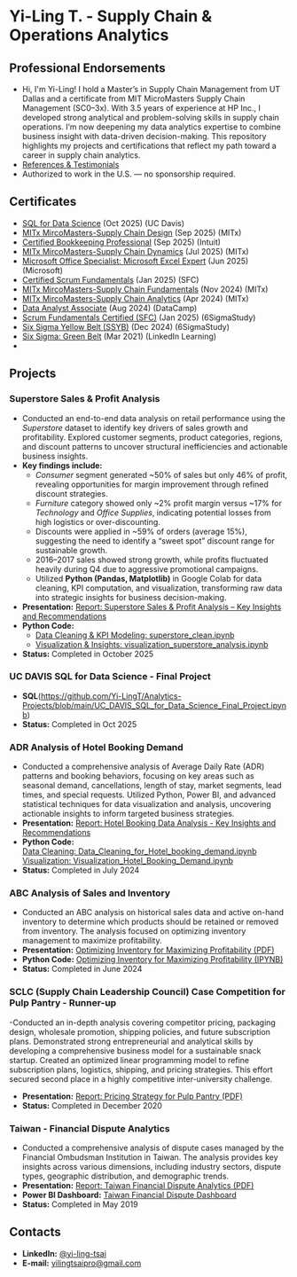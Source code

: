 # Yi-Ling T. - Supply Chain & Operations Analytics

## Professional Endorsements
- Hi, I'm Yi-Ling! I hold a Master’s in Supply Chain Management from UT Dallas and a certificate from MIT MicroMasters Supply Chain Management (SC0–3x). With 3.5 years of experience at HP Inc., I developed strong analytical and problem-solving skills in supply chain operations. I’m now deepening my data analytics expertise to combine business insight with data-driven decision-making. This repository highlights my projects and certifications that reflect my path toward a career in supply chain analytics.
- [References & Testimonials](https://www.linkedin.com/in/yi-ling-tsai/details/recommendations/?locale=en_US) 
- Authorized to work in the U.S. — no sponsorship required.

## Certificates
- [SQL for Data Science](https://www.coursera.org/account/accomplishments/verify/TR3ZOKNYVOUK) (Oct 2025) (UC Davis)
- [MITx MircoMasters-Supply Chain Design](https://courses.edx.org/certificates/10fcdf7b538441e6b354cb128eb37381) (Sep 2025) (MITx)
- [Certified Bookkeeping Professional](https://courses.edx.org/certificates/10fcdf7b538441e6b354cb128eb37381) (Sep 2025) (Intuit)
- [MITx MircoMasters-Supply Chain Dynamics](https://courses.edx.org/certificates/c4b70a137ca94761a6155944aadc7020) (Jul 2025) (MITx)
- [Microsoft Office Specialist: Microsoft Excel Expert](https://www.credly.com/badges/3fbcf9a3-9523-4ed5-86c9-7486c51d2a4c/linked_in_profile) (Jun 2025) (Microsoft)
- [Certified Scrum Fundamentals](https://www.scrumstudy.com/certification/verify?type=SFC&number=1063140) (Jan 2025) (SFC)
- [MITx MircoMasters-Supply Chain Fundamentals](https://courses.edx.org/certificates/c4b70a137ca94761a6155944aadc7020) (Nov 2024) (MITx)
- [MITx MircoMasters-Supply Chain Analytics](https://courses.edx.org/certificates/9c025b1f2d4a438498d698f064c2274c) (Apr 2024) (MITx)
- [Data Analyst Associate](https://www.datacamp.com/certificate/DAA0019128821129) (Aug 2024) (DataCamp)
- [Scrum Fundamentals Certified (SFC)](https://www.scrumstudy.com/certification/verify?type=SFC&number=1063140) (Jan 2025) (6SigmaStudy)
- [Six Sigma Yellow Belt (SSYB)](https://www.6sigmastudy.com/certification/verify?type=SSYB&number=900115) (Dec 2024) (6SigmaStudy)
- [Six Sigma: Green Belt](https://www.linkedin.com/learning/certificates/fb75a687f9a4e5da99cc7805107d8a3442c3fa294177cbdba74e9b84ff42d476) (Mar 2021) (LinkedIn Learning)
- 
## Projects

### Superstore Sales & Profit Analysis
- Conducted an end-to-end data analysis on retail performance using the *Superstore* dataset to identify key drivers of sales growth and profitability. Explored customer segments, product categories, regions, and discount patterns to uncover structural inefficiencies and actionable business insights.  
- **Key findings include:**
  - *Consumer* segment generated ~50% of sales but only 46% of profit, revealing opportunities for margin improvement through refined discount strategies.  
  - *Furniture* category showed only ~2% profit margin versus ~17% for *Technology* and *Office Supplies*, indicating potential losses from high logistics or over-discounting.  
  - Discounts were applied in ~59% of orders (average 15%), suggesting the need to identify a “sweet spot” discount range for sustainable growth.  
  - 2016–2017 sales showed strong growth, while profits fluctuated heavily during Q4 due to aggressive promotional campaigns.  
  - Utilized **Python (Pandas, Matplotlib)** in Google Colab for data cleaning, KPI computation, and visualization, transforming raw data into strategic insights for business decision-making.  
- **Presentation:** [Report: Superstore Sales & Profit Analysis – Key Insights and Recommendations](https://github.com/Yi-LingT/Analytics-Projects/blob/main/5-1.%20Superstore-Sales-and-Profit-Analysis.pdf)  
- **Python Code:**  
  - [Data Cleaning & KPI Modeling: superstore_clean.ipynb](https://github.com/Yi-LingT/Analytics-Projects/blob/main/5-2.%20Superstore_Dataset_Analysis.ipynb)  
  - [Visualization & Insights: visualization_superstore_analysis.ipynb](https://github.com/Yi-LingT/Analytics-Projects/blob/main/5-2.%20Superstore_Dataset_Analysis.ipynb)  
- **Status:** Completed in October 2025


### UC DAVIS SQL for Data Science - Final Project
- **SQL**(https://github.com/Yi-LingT/Analytics-Projects/blob/main/UC_DAVIS_SQL_for_Data_Science_Final_Project.ipynb)
- **Status:** Completed in Oct 2025

### ADR Analysis of Hotel Booking Demand
- Conducted a comprehensive analysis of Average Daily Rate (ADR) patterns and booking behaviors, focusing on key areas such as seasonal demand, cancellations, length of stay, market segments, lead times, and special requests. Utilized Python, Power BI, and advanced statistical techniques for data visualization and analysis, uncovering actionable insights to inform targeted business strategies.
- **Presentation:** [Report: Hotel Booking Data Analysis - Key Insights and Recommendations](https://github.com/Yi-LingT/Analytics-Projects/blob/main/4-3.%20Report-Hotel-Booking-Data-Analysis-Key-Insights-and-Recommendations.pdf)
- **Python Code:**
   <br>[Data Cleaning: Data_Cleaning_for_Hotel_booking_demand.ipynb](https://github.com/Yi-LingT/Analytics-Projects/blob/main/4-1.%20Data_Cleaning_for_Hotel_booking_demand.ipynb)
   <br>[Visualization: Visualization_Hotel_Booking_Demand.ipynb](https://github.com/Yi-LingT/Analytics-Projects/blob/main/4-2.%20Visualization_Hotel_Booking_Demand.ipynb)
- **Status:** Completed in July 2024

### ABC Analysis of Sales and Inventory
- Conducted an ABC analysis on historical sales data and active on-hand inventory to determine which products should be retained or removed from inventory. The analysis focused on optimizing inventory management to maximize profitability.
- **Presentation:** [Optimizing Inventory for Maximizing Profitability (PDF)](https://github.com/Yi-LingT/Analytics-Projects/blob/main/1-2.%20PPT-Optimizing-Inventory-for-Maximizing-Profitability.pdf)
- **Python Code:** [Optimizing Inventory for Maximizing Profitability (IPYNB)](https://github.com/Yi-LingT/Analytics-Projects/blob/main/1-1.%20Code-Optimizing-Inventory-for-Maximizing-Profitability.ipynb)
- **Status:** Completed in June 2024

### SCLC (Supply Chain Leadership Council) Case Competition for Pulp Pantry - Runner-up
-Conducted an in-depth analysis covering competitor pricing, packaging design, wholesale promotion, shipping policies, and future subscription plans. Demonstrated strong entrepreneurial and analytical skills by developing a comprehensive business model for a sustainable snack startup. Created an optimized linear programming model to refine subscription plans, logistics, shipping, and pricing strategies. This effort secured second place in a highly competitive inter-university challenge.
- **Presentation:** [Report: Pricing Strategy for Pulp Pantry (PDF)](https://github.com/Yi-LingT/Analytics-Projects/blob/main/2-1.%20Report-Pricing_Strategy_pulp_pantry.pdf)
- **Status:** Completed in December 2020

### Taiwan - Financial Dispute Analytics
- Conducted a comprehensive analysis of dispute cases managed by the Financial Ombudsman Institution in Taiwan. The analysis provides key insights across various dimensions, including industry sectors, dispute types, geographic distribution, and demographic trends.
- **Presentation:** [Report: Taiwan Financial Dispute Analytics (PDF)](https://github.com/Yi-LingT/Analytics-Projects/blob/main/3-1.%20Report-Taiwan-Financial-Dispute-Analytics.pdf)
- **Power BI Dashboard:** [Taiwan Financial Dispute Dashboard](https://app.powerbi.com/view?r=eyJrIjoiOGJkZDg2ODAtOWY1ZC00MWRmLWE1MmUtMzZkNTI5ODc2NWZiIiwidCI6IjljM2UyYTZmLWFmZDMtNDUwZS1hMTI2LTU2YzVkMDY4N2NmNyIsImMiOjEwfQ%3D%3D)
- **Status:** Completed in May 2019



## Contacts
- **LinkedIn:** [@yi-ling-tsai](https://www.linkedin.com/in/yi-ling-tsai/?locale=en_US)
- **E-mail:** [yilingtsaipro@gmail.com](mailto:yilingtsaipro@gmail.com)
